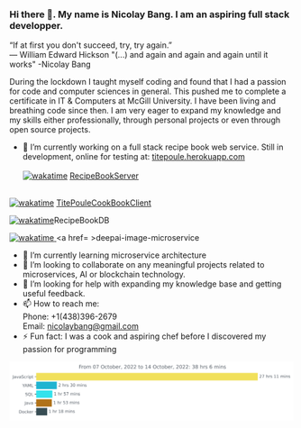 ### Hi there 👋. My name is Nicolay Bang. I am an aspiring full stack developper.
“If at first you don't succeed, try, try again.”
<br>― William Edward Hickson
"(...) and again and again and again until it works" -Nicolay Bang

During the lockdown I taught myself coding and found that I had a passion for code and computer sciences in general. This pushed me to complete a certificate in IT & Computers at McGill University. I have been living and breathing code since then. I am very eager to expand my knowledge and my skills either professionally, through personal projects or even through open source projects. 



- 🔭 I’m currently working on a full stack recipe book web service. Still in development, online for testing at: <a href="http://titepoule.herokuapp.com/"> titepoule.herokuapp.com </a><br><br>
<a href="https://wakatime.com/badge/user/3b84aa92-86e3-4c60-b2cf-2ddec57f3517/project/05ad1f54-b789-4e49-a9e1-e01881992ee5"><img src="https://wakatime.com/badge/user/3b84aa92-86e3-4c60-b2cf-2ddec57f3517/project/05ad1f54-b789-4e49-a9e1-e01881992ee5.svg" alt="wakatime"></a>
<a href="https://gist.github.com/NicolayBang/76433a946fcd609f051046c6b09f08da">RecipeBookServer</a>

<br><a href="https://wakatime.com/badge/user/3b84aa92-86e3-4c60-b2cf-2ddec57f3517/project/dcbfb145-6af7-4fcf-8a06-db0c90b2b341"><img src="https://wakatime.com/badge/user/3b84aa92-86e3-4c60-b2cf-2ddec57f3517/project/dcbfb145-6af7-4fcf-8a06-db0c90b2b341.svg" alt="wakatime"></a>
   <a href="https://github.com/NicolayBang/TitePouleCookBookClient">TitePouleCookBookClient</a>
   <br>

   <a href="https://wakatime.com/badge/user/3b84aa92-86e3-4c60-b2cf-2ddec57f3517/project/bc6efa30-b90a-4233-8645-8e2447d849aa"><img           src="https://wakatime.com/badge/user/3b84aa92-86e3-4c60-b2cf-2ddec57f3517/project/bc6efa30-b90a-4233-8645-8e2447d849aa.svg" alt="wakatime"></a>RecipeBookDB<br>
   
<a href="https://wakatime.com/badge/user/3b84aa92-86e3-4c60-b2cf-2ddec57f3517/project/28dffc39-5dbf-47a1-ae78-215477c0bc6a"><img src="https://wakatime.com/badge/user/3b84aa92-86e3-4c60-b2cf-2ddec57f3517/project/28dffc39-5dbf-47a1-ae78-215477c0bc6a.svg" alt="wakatime">
</a><a href= >deepai-image-microservice</a>
- 🌱 I’m currently learning microservice architecture
- 👯 I’m looking to collaborate on any meaningful projects related to microservices, AI or blockchain technology. 
- 🤔 I’m looking for help with expanding my knowledge base and getting useful feedback.
- 📫 How to reach me: 
     <br>Phone: +1(438)396-2679
     <br>Email: nicolaybang@gmail.com
- ⚡ Fun fact: I was a cook and aspiring chef before I discovered my passion for programming

<img
  src="https://github.com/NicolayBang/NicolayBang/blob/main/images/stat.svg"
  alt="Nicolay WakaTime Activity"
/>


